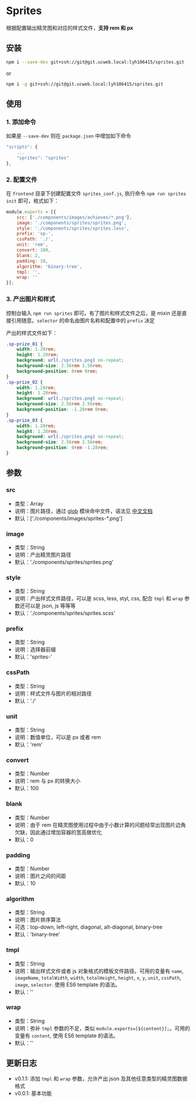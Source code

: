 # Sprites
根据配置输出精灵图和对应的样式文件，__支持 rem 和 px__

## 安装

```bash
npm i --save-dev git+ssh://git@git.ucweb.local:lyh106415/sprites.git
```

or 

```bash
npm i -g git+ssh://git@git.ucweb.local:lyh106415/sprites.git
```

## 使用
### 1. 添加命令
如果是 `--save-dev` 则在 `package.json` 中增加如下命令

```js
"scripts": {
    ...
    "sprites": "sprites"
},
```

### 2. 配置文件
在 `frontend` 目录下创建配置文件 `sprites_conf.js`, 执行命令 `npm run sprites init` 即可，格式如下：

```js
module.exports = [{
    src: ['./components/images/achieves/*.png'],
    image: './components/sprites/sprites.png',
    style: './components/sprites/sprites.less',
    prefix: 'sp-',
    cssPath: './',
    unit: 'rem',
    convert: 100,
    blank: 2,
    padding: 10,
    algorithm: 'binary-tree',
    tmpl: '',
    wrap: ''
}];
```

### 3. 产出图片和样式
控制台输入 `npm run sprites` 即可。有了图片和样式文件之后，是 mixin 还是直接引用随意。`selector` 的命名由图片名称和配置中的 `prefix` 决定

产出的样式文件如下：

```css
.sp-prize_01 {
    width: 1.28rem;
    height: 1.28rem;
    background: url(./sprites.png) no-repeat;
    background-size: 2.56rem 2.56rem;
    background-position: 0rem 0rem;
}
.sp-prize_02 {
    width: 1.28rem;
    height: 1.28rem;
    background: url(./sprites.png) no-repeat;
    background-size: 2.56rem 2.56rem;
    background-position: -1.28rem 0rem;
}
.sp-prize_03 {
    width: 1.28rem;
    height: 1.28rem;
    background: url(./sprites.png) no-repeat;
    background-size: 2.56rem 2.56rem;
    background-position: 0rem -1.28rem;
}
```

## 参数
### src
- 类型：Array
- 说明：图片路径，通过 [glob](https://github.com/isaacs/node-glob) 模块命中文件，语法见 [中文文档](http://www.cnblogs.com/liulangmao/p/4552339.html)
- 默认：['./components/images/sprites-*.png']

### image
- 类型：String
- 说明：产出精灵图片路径
- 默认：'./components/sprites/sprites.png'

### style
- 类型：String
- 说明：产出样式文件路径，可以是 scss, less, styl, css, 配合 `tmpl` 和 `wrap` 参数还可以是 json, js 等等等
- 默认：'./components/sprites/sprites.scss'

### prefix
- 类型：String
- 说明：选择器前缀
- 默认：'sprites-'

### cssPath
- 类型：String
- 说明：样式文件与图片的相对路径
- 默认：'./'

### unit
- 类型：String
- 说明：数值单位，可以是 px 或者 rem
- 默认：'rem'

### convert
- 类型：Number
- 说明：rem 与 px 的转换大小
- 默认：100

### blank
- 类型：Number
- 说明：由于 rem 在精灵图使用过程中由于小数计算的问题经常出现图片边角欠缺，因此通过增加容器的宽高做优化
- 默认：0

### padding
- 类型：Number
- 说明：图片之间的间距
- 默认：10

### algorithm
- 类型：String
- 说明：图片排序算法
- 可选：top-down, left-right, diagonal, alt-diagonal, binary-tree
- 默认：'binary-tree'

### tmpl
- 类型：String
- 说明：输出样式文件或者 js 对象格式的模板文件路径。可用的变量有 `name`, `imageName`, `totalWidth`, `width`, `totalHeight`, `height`, `x`, `y`, `unit`, `cssPath`, `image`, `selector`. 使用 ES6 template 的语法。
- 默认：''

### wrap
- 类型：String
- 说明：弥补 `tmpl` 参数的不足，类似 <code>module.exports=[${content}];</code>。可用的变量有 `content`, 使用 ES6 template 的语法。
- 默认：''

## 更新日志

- v0.1.1: 添加 `tmpl` 和 `wrap` 参数，允许产出 json 及其他任意类型的精灵图数据格式
- v0.0.1: 基本功能
